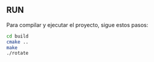 ## RUN

Para compilar y ejecutar el proyecto, sigue estos pasos:

```bash
cd build
cmake ..
make
./rotate

